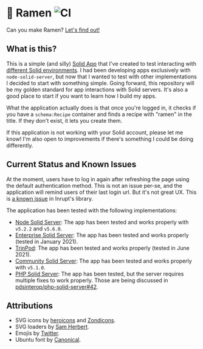 # 🍜 Ramen ![CI](https://github.com/NoelDeMartin/ramen/actions/workflows/ci.yml/badge.svg)

Can you make Ramen? [Let's find out!](https://ramen.noeldemartin.com)

## What is this?

This is a simple (and silly) [Solid App](https://solidproject.org) that I've created to test interacting with [different Solid environments](#current-status-and-known-issues). I had been developing apps exclusively with `node-solid-server`, but now that I wanted to test with other implementations I decided to start with something simple. Going forward, this repository will be my golden standard for app interactions with Solid servers. It's also a good place to start if you want to learn how I build my apps.

What the application actually does is that once you're logged in, it checks if you have a `schema:Recipe` container and finds a recipe with "ramen" in the title. If they don't exist, it lets you create them.

If this application is not working with your Solid account, please let me know! I'm also open to improvements if there's something I could be doing differently.

## Current Status and Known Issues

At the moment, users have to log in again after refreshing the page using the default authentication method. This is not an issue per-se, and the application will remind users of their last login url. But it's not great UX. This is [a known issue](https://github.com/inrupt/solid-client-authn-js/issues/423) in Inrupt's library.

The application has been tested with the following implementations:

-   [Node Solid Server](https://github.com/solid/node-solid-server): The app has been tested and works properly with `v5.2.2` and `v5.6.0`.
-   [Enterprise Solid Server](https://inrupt.com/products/enterprise-solid-server/): The app has been tested and works properly (tested in January 2021).
-   [TrinPod](https://trinpod.us/): The app has been tested and works properly (tested in June 2021).
-   [Community Solid Server](https://github.com/solid/community-server): The app has been tested and works properly with `v5.1.0`.
-   [PHP Solid Server](https://github.com/pdsinterop/php-solid-server): The app has been tested, but the server requires multiple fixes to work properly. Those are being discussed in [pdsinterop/php-solid-server#42](https://github.com/pdsinterop/php-solid-server/issues/42).

## Attributions

-   SVG icons by [heroicons](https://heroicons.com) and [Zondicons](https://www.zondicons.com).
-   SVG loaders by [Sam Herbert](https://samherbert.net/svg-loaders).
-   Emojis by [Twitter](https://github.com/twitter/twemoji).
-   Ubuntu font by [Canonical](https://design.ubuntu.com/font).
